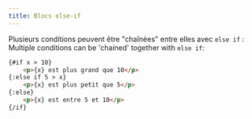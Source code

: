 ```yaml
---
title: Blocs else-if
---
```


Plusieurs conditions peuvent être "chaînées" entre elles avec `else if` :
Multiple conditions can be 'chained' together with `else if`:

```html
{#if x > 10}
	<p>{x} est plus grand que 10</p>
{:else if 5 > x}
	<p>{x} est plus petit que 5</p>
{:else}
	<p>{x} est entre 5 et 10</p>
{/if}
```
